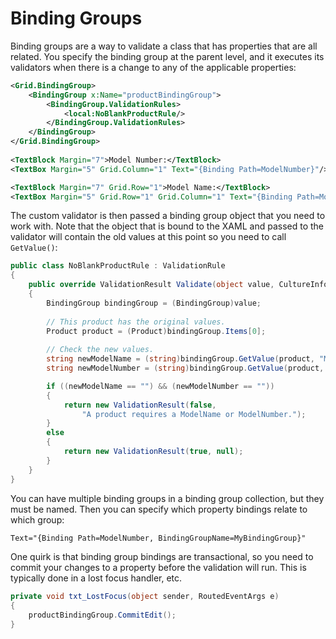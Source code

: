 # Binding Groups

Binding groups are a way to validate a class that has properties that are all related. You specify the binding group at the parent level, and it executes its validators when there is a change to any of the applicable properties:

```xml
<Grid.BindingGroup>
    <BindingGroup x:Name="productBindingGroup">
        <BindingGroup.ValidationRules>
            <local:NoBlankProductRule/>
        </BindingGroup.ValidationRules>
    </BindingGroup>
</Grid.BindingGroup>
               
<TextBlock Margin="7">Model Number:</TextBlock>
<TextBox Margin="5" Grid.Column="1" Text="{Binding Path=ModelNumber}"/>

<TextBlock Margin="7" Grid.Row="1">Model Name:</TextBlock>
<TextBox Margin="5" Grid.Row="1" Grid.Column="1" Text="{Binding Path=ModelName}"/>
```

The custom validator is then passed a binding group object that you need to work with. Note that the object that is bound to the XAML and passed to the validator will contain the old values at this point so you need to call `GetValue()`:

```csharp
public class NoBlankProductRule : ValidationRule
{
    public override ValidationResult Validate(object value, CultureInfo cultureInfo)
    {
        BindingGroup bindingGroup = (BindingGroup)value;
           
        // This product has the original values.
        Product product = (Product)bindingGroup.Items[0];                    
           
        // Check the new values.
        string newModelName = (string)bindingGroup.GetValue(product, "ModelName");
        string newModelNumber = (string)bindingGroup.GetValue(product, "ModelNumber");

        if ((newModelName == "") && (newModelNumber == ""))
        {
            return new ValidationResult(false,
                "A product requires a ModelName or ModelNumber.");
        }
        else
        {
            return new ValidationResult(true, null);               
        }
    }
}
```

You can have multiple binding groups in a binding group collection, but they must be named. Then you can specify which property bindings relate to which group:

```xml
Text="{Binding Path=ModelNumber, BindingGroupName=MyBindingGroup}"
```

One quirk is that binding group bindings are transactional, so you need to commit your changes to a property before the validation will run. This is typically done in a lost focus handler, etc. 

```csharp
private void txt_LostFocus(object sender, RoutedEventArgs e)
{
    productBindingGroup.CommitEdit();
}
```
<!--stackedit_data:
eyJoaXN0b3J5IjpbMjc3NTg0OTIxXX0=
-->